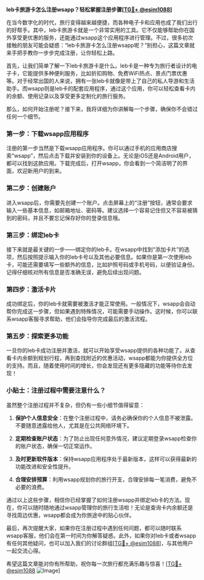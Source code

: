 **leb卡旅游卡怎么注册wsapp？轻松掌握注册步骤[[TG💪+ @esim1088](https://t.me/s/esim1088)]**

在当今数字化的时代，旅行变得越来越便捷，而各种电子卡和应用也成了我们出行的好帮手。其中，leb卡旅游卡就是一个非常实用的工具。它不仅能够帮助你在国外享受更优惠的服务，还能通过wsapp这个应用程序进行管理。不过，很多初次接触的朋友可能会疑惑：“leb卡旅游卡怎么注册wsapp呢？”别担心，这篇文章就来手把手教你一步步完成注册，让你轻松上路。

首先，让我们简单了解一下leb卡旅游卡是什么。leb卡是一种专为旅行者设计的电子卡，它能提供多种便利服务，比如折扣购物、免费WiFi热点、景点门票优惠等。对于经常出国的人来说，拥有一张leb卡就像是带上了自己的私人导游和生活助手。而wsapp则是leb卡的配套应用程序，通过这个应用，你可以轻松查看卡内的余额、使用记录以及享受更多定制化的旅行服务。

那么，如何开始注册呢？接下来，我将详细为你讲解每一个步骤，确保你不会错过任何一个细节。

### 第一步：下载wsapp应用程序

注册的第一步当然是下载wsapp应用程序。你可以通过手机的应用商店搜索“wsapp”，然后点击下载并安装到你的设备上。无论是iOS还是Android用户，都可以找到这款应用。下载完成后，打开wsapp，你会看到一个简洁明了的界面，欢迎新用户的到来。

### 第二步：创建账户

进入wsapp后，你需要先创建一个账户。点击屏幕上的“注册”按钮，通常会要求输入一些基本信息，如邮箱地址、密码等。建议选择一个容易记住但又不容易被猜到的密码，并且不要忘记保存好你的登录信息哦。

### 第三步：绑定leb卡

接下来就是最关键的一步——绑定你的leb卡。在wsapp中找到“添加卡片”的选项，然后按照提示输入你的leb卡号以及其他必要信息。如果你是第一次使用leb卡，可能还需要填写一些额外的信息，比如护照号码或手机号码，以便验证身份。记得仔细核对所有信息是否准确无误，避免后续出现问题。

### 第四步：激活卡片

成功绑定后，你的leb卡就需要被激活才能正常使用。一般情况下，wsapp会自动帮你完成这一步骤，但如果遇到特殊情况，可能需要手动操作。这时候，你可以联系wsapp客服寻求帮助，他们会指导你完成最后的激活流程。

### 第五步：探索更多功能

一旦你的leb卡成功注册并激活，就可以开始享受wsapp提供的各种功能了。从查看卡内余额到规划行程，再到查找附近的优惠活动，wsapp都能为你提供全方位的支持。而且，随着使用时间的增长，你会发现还有更多隐藏的功能等待你去发现！

### 小贴士：注册过程中需要注意什么？

虽然整个注册过程并不复杂，但仍有一些小细节值得留意：

1. **保护个人信息安全**：在整个注册过程中，请务必确保你的个人信息不被泄露。不要随意透露给他人，尤其是在公共网络环境下。
   
2. **定期检查账户状态**：为了防止出现任何意外情况，建议定期登录wsapp检查你的账户状态，确保一切正常运作。

3. **及时更新软件版本**：保持wsapp应用程序处于最新版本，这样可以获得最新的功能改进和安全性提升。

4. **合理安排预算**：利用wsapp规划你的旅行开支，合理安排每一笔消费，避免不必要的浪费。

通过以上这些步骤，相信你已经掌握了如何注册wsapp并绑定leb卡的方法。现在，你可以随时随地通过wsapp管理你的旅行生活啦！无论是查询卡内余额还是寻找周边优惠，wsapp都会成为你旅途中的贴心伙伴。

最后，再次提醒大家，如果你在注册过程中遇到任何问题，都可以随时联系wsapp客服，他们会在第一时间为你解答疑惑。此外，如果你对leb卡或者wsapp有任何其他疑问，也可以加入我们的讨论群组[[TG💪+ @esim1088](https://t.me/s/esim1088)]，与其他用户一起交流心得。

希望这篇文章能对你有所帮助，祝你每一次旅行都充满乐趣与惊喜！[[TG💪+ @esim1088](https://t.me/s/esim1088) ![Image](https://i.postimg.cc/4NQfJmqS/Snipaste-2025-05-13-00-14-12.png)]